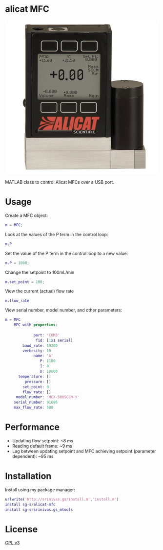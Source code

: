 # alicat MFC 

![](./images/hero.jpg)

MATLAB class to control Alicat MFCs over a USB port. 

# Usage

Create a MFC object:

```matlab
m = MFC;
```

Look at the values of the P term in the control loop:

```matlab
m.P
```

Set the value of the P term in the control loop to a new value:

```matlab
m.P = 1000;
```

Change the setpoint to 100mL/min

```matlab
m.set_point = 100;
```

View the current (actual) flow rate

```matlab
m.flow_rate
```

View serial number, model number, and other parameters:

```matlab
m = MFC
	MFC with properties:

             port: 'COM3'
              fid: [1x1 serial]
        baud_rate: 19200
        verbosity: 10
             name: 'A'
                P: 1100
                I: 0
                D: 10000
      temperature: []
         pressure: []
        set_point: 0
        flow_rate: []
     model_number: 'MCX-500SCCM-Y'
    serial_number: 91686
    max_flow_rate: 500
````

# Performance 

* Updating flow setpoint: ~8 ms
* Reading default frame: ~9 ms
* Lag between updating setpoint and MFC achieving setpoint (parameter dependent): ~95 ms

# Installation 

Install using my package manager:

```matlab
urlwrite('http://srinivas.gs/install.m','install.m')
install sg-s/alicat-mfc
install sg-s/srinivas.gs_mtools 
```

# License 

[GPL v3](http://gplv3.fsf.org/)